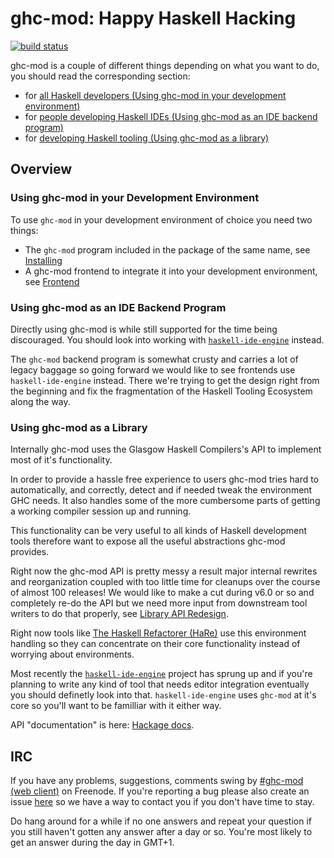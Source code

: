 # ghc-mod: Happy Haskell Hacking
[![build status](https://gitlab.com/dxld/ghc-mod/badges/master/build.svg)](https://gitlab.com/dxld/ghc-mod/commits/master)

ghc-mod is a couple of different things depending on what you want to do, you
should read the corresponding section:

- for [all Haskell developers (Using ghc-mod in your development environment)](#using-ghc-mod-in-your-development-environment)
- for [people developing Haskell IDEs (Using ghc-mod as an IDE backend program)](#using-ghc-mod-as-an-ide-backend-program)
- for [developing Haskell tooling (Using ghc-mod as a library)](#using-ghc-mod-as-a-library)

## Overview

### Using ghc-mod in your Development Environment<a name="haskell-dev"></a>

To use `ghc-mod` in your development environment of choice you need two things:

  - The `ghc-mod` program included in the package of the same name, see [Installing](https://github.com/DanielG/ghc-mod/wiki/Installing)
  - A ghc-mod frontend to integrate it into your development environment, see [Frontend](https://github.com/DanielG/ghc-mod/wiki/Frontend)

### Using ghc-mod as an IDE Backend Program<a name="ide-dev"></a>

Directly using ghc-mod is while still supported for the time being
discouraged. You should look into working with
[`haskell-ide-engine`](https://github.com/haskell/haskell-ide-engine) instead.

The `ghc-mod` backend program is somewhat crusty and carries a lot of legacy
baggage so going forward we would like to see frontends use `haskell-ide-engine`
instead. There we're trying to get the design right from the beginning and fix
the fragmentation of the Haskell Tooling Ecosystem along the way.

### Using ghc-mod as a Library<a name="tool-dev"></a>

Internally ghc-mod uses the Glasgow Haskell Compilers's API to implement most of
it's functionality.

In order to provide a hassle free experience to users ghc-mod tries hard to
automatically, and correctly, detect and if needed tweak the environment GHC
needs. It also handles some of the more cumbersome parts of getting a working
compiler session up and running.

This functionality can be very useful to all kinds of Haskell development tools
therefore want to expose all the useful abstractions ghc-mod provides.

Right now the ghc-mod API is pretty messy a result major internal rewrites and
reorganization coupled with too little time for cleanups over the course of
almost 100 releases! We would like to make a cut during v6.0 or so and
completely re-do the API but we need more input from downstream tool writers to
do that properly, see [Library API Redesign](Library-API-Redesign.md).

Right now tools like
[The Haskell Refactorer (HaRe)](https://github.com/alanz/HaRe) use this
environment handling so they can concentrate on their core functionality instead
of worrying about environments.

Most recently the
[`haskell-ide-engine`](https://github.com/haskell/haskell-ide-engine) project
has sprung up and if you're planning to write any kind of tool that needs editor
integration eventually you should definetly look into that. `haskell-ide-engine`
uses `ghc-mod` at it's core so you'll want to be familliar with it either way.

API "documentation" is here:
[Hackage docs](http://hackage.haskell.org/package/ghc-mod/docs/Language-Haskell-GhcMod.html).

## IRC

If you have any problems, suggestions, comments swing by
[\#ghc-mod (web client)](https://kiwiirc.com/client/irc.freenode.org/ghc-mod) on
Freenode. If you're reporting a bug please also create an issue
[here](https://github.com/DanielG/ghc-mod/issues) so we have a way to contact
you if you don't have time to stay.

Do hang around for a while if no one answers and repeat your question if you
still haven't gotten any answer after a day or so. You're most likely to get an
answer during the day in GMT+1.
